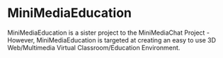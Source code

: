 MiniMediaEducation
==================

MiniMediaEducation is a sister project to the MiniMediaChat Project - However, MiniMediaEducation is targeted at creating an easy to use 3D Web/Multimedia Virtual Classroom/Education Environment.
